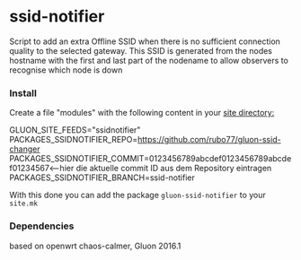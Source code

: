 ssid-notifier
============

Script to add an extra Offline SSID when there is no sufficient connection quality to the selected gateway. This SSID is generated from the nodes hostname with the first and last part of the nodename to allow observers to recognise which node is down

### Install

Create a file "modules" with the following content in your <a href="https://github.com/ffac/site/tree/offline-ssid"> site directory:</a>

GLUON_SITE_FEEDS="ssidnotifier"<br>
PACKAGES_SSIDNOTIFIER_REPO=https://github.com/rubo77/gluon-ssid-changer<br>
PACKAGES_SSIDNOTIFIER_COMMIT=0123456789abcdef0123456789abcdef01234567<--hier die aktuelle commit ID aus dem Repository eintragen<br>
PACKAGES_SSIDNOTIFIER_BRANCH=ssid-notifier<br>

With this done you can add the package `gluon-ssid-notifier` to your `site.mk`

### Dependencies

based on openwrt chaos-calmer, Gluon 2016.1
